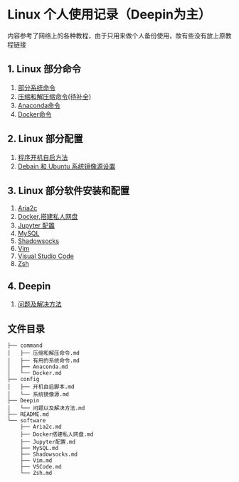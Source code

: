 # Linux 个人使用记录（Deepin为主）

内容参考了网络上的各种教程，由于只用来做个人备份使用，故有些没有放上原教程链接

## 1. Linux 部分命令

  1. [部分系统命令](https://github.com/IM-Tse/Deepin/blob/master/command/有用的系统命令.md)
  2. [压缩和解压缩命令(待补全)](https://github.com/IM-Tse/Deepin/blob/master/command/压缩和解压命令.md)
  3. [Anaconda命令](https://github.com/IM-Tse/Deepin/blob/master/command/Anaconda.md)
  4. [Docker命令](https://github.com/IM-Tse/Deepin/blob/master/command/Docker.md)

## 2. Linux 部分配置

1. [程序开机自启方法](https://github.com/IM-Tse/Deepin/blob/master/config/开机自启脚本.md)
2. [Debain 和 Ubuntu 系统镜像源设置](https://github.com/IM-Tse/Deepin/blob/master/config/系统镜像源.md)

## 3. Linux 部分软件安装和配置

1. [Aria2c](https://github.com/IM-Tse/Deepin/blob/master/software/Aria2c.md)
2. [Docker,搭建私人网盘](https://github.com/IM-Tse/Deepin/blob/master/software/Docker搭建私人网盘.md)
3. [Jupyter 配置](https://github.com/IM-Tse/Deepin/blob/master/software/Jupyter配置.md)
4. [MySQL](https://github.com/IM-Tse/Deepin/blob/master/software/MySQL.md)
5. [Shadowsocks](https://github.com/IM-Tse/Deepin/blob/master/software/Shadowsocks.md)
6. [Vim](https://github.com/IM-Tse/Deepin/blob/master/software/Vim.md)
7. [Visual Studio Code](https://github.com/IM-Tse/Deepin/blob/master/software/VSCode.md)
8. [Zsh](https://github.com/IM-Tse/Deepin/blob/master/software/Zsh.md)

## 4. Deepin

  1. [问题及解决方法](https://github.com/IM-Tse/Deepin/blob/master/Deepin/问题以及解决方法.md)

## 文件目录
```
├── command
│   ├── 压缩和解压命令.md
│   ├── 有用的系统命令.md
│   ├── Anaconda.md
│   └── Docker.md
├── config
│   ├── 开机自启脚本.md
│   └── 系统镜像源.md
├── Deepin
│   └── 问题以及解决方法.md
├── README.md
└── software
    ├── Aria2c.md
    ├── Docker搭建私人网盘.md
    ├── Jupyter配置.md
    ├── MySQL.md
    ├── Shadowsocks.md
    ├── Vim.md
    ├── VSCode.md
    └── Zsh.md
```
